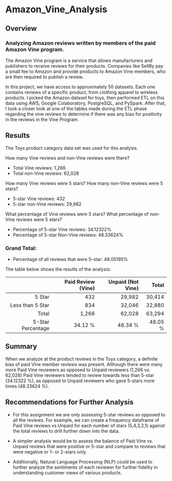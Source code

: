 # Amazon_Vine_Analysis


## Overview

### Analyzing Amazon reviews written by members of the paid Amazon Vine program.

The Amazon Vine program is a service that allows manufacturers and publishers to receive reviews for their products. Companies like SellBy pay a small fee to Amazon and provide products to Amazon Vine members, who are then required to publish a review.

In this project, we have access to approximately 50 datasets. Each one contains reviews of a specific product, from clothing apparel to wireless products. I picked the Amazon dataset for toys, then performed ETL on this data using AWS, Google Colaboratory, PostgreSQL, and PySpark. After that, I took a closer look at one of the tables made during the ETL phase regarding the vine reviews to determine if there was any bias for positivity in the reviews in the Vine Program.


## Results

The Toys product category data set was used for this analysis.

How many Vine reviews and non-Vine reviews were there?
- Total Vine reviews: 1,266
- Total non-Vine reviews: 62,028

How many Vine reviews were 5 stars? How many non-Vine reviews were 5 stars?
- 5-star Vine reviews: 432
- 5-star non-Vine reviews: 29,982

What percentage of Vine reviews were 5 stars? What percentage of non-Vine reviews were 5 stars?
- Percentage of 5-star Vine reviews: 34.12322%
- Percentage of 5-star Non-Vine reviews: 48.33624%

### Grand Total:
- Percentage of all reviews that were 5-star: 48.05195%

The table below shows the results of the analysis:

| | Paid Review (Vine) | Unpaid (Not Vine) | Total |
| ------------: | -------------: | ------------: | ------------: |
| 5 Star | 432  | 29,982 |  30,414 |
| Less than 5 Star | 834 | 32,046 | 32,880 |
| Total  | 1,266 | 62,028 | 63,294 |
| 5-Star Percentage | 34.12 % | 48.34 % | 48.05 % |


## Summary
When we analyze at the product reviews in the Toys category, a definite bias of paid Vine member reviews was present. Although there were many more Paid Vine reviewers as opposed to Unpaid reviewers (1,266 vs. 62,028) Paid Vine reviewers tended to review towards less than 5-star (34.12322 %), as opposed to Unpaid reviewers who gave 5-stars more times (48.33624 %).


## Recommendations for Further Analysis

- For this assignment we are only assessing 5-star reviews as opposed to all the reviews. For example, we can create a frequency dataframe of Paid Vine reviews vs Unpaid for each number of stars (5,4,3,2,1) against the total reviews to drill further down into the data.

- A simpler analysis would be to assess the balance of Paid Vine vs. Unpaid reviews that were positive or 5-star and compare to reviews that were negative or 1- or 2-stars only.

- Additionally, Natural Language Processing (NLP) could be used to further analyze the sentiments of each reviewer for further fidelity in understanding customer views of various products.


